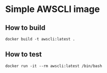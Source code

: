 # Simple AWSCLI image

## How to build

    docker build -t awscli:latest .

## How to test

    docker run -it --rm awscli:latest /bin/bash
